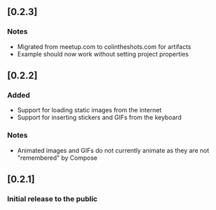 ## [0.2.3]
### Notes
* Migrated from meetup.com to colintheshots.com for artifacts
* Example should now work without setting project properties

## [0.2.2]
### Added
* Support for loading static images from the internet
* Support for inserting stickers and GIFs from the keyboard

### Notes
* Animated images and GIFs do not currently animate as they are not "remembered" by Compose

## [0.2.1]
### Initial release to the public